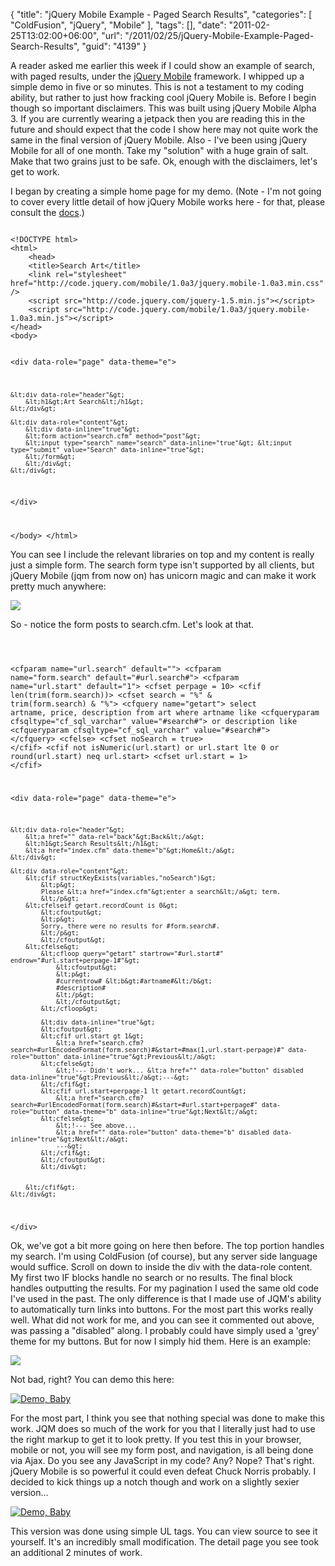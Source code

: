 {
	"title": "jQuery Mobile Example - Paged Search Results",
	"categories": [
		"ColdFusion",
		"jQuery",
		"Mobile"
	],
	"tags": [],
	"date": "2011-02-25T13:02:00+06:00",
	"url": "/2011/02/25/jQuery-Mobile-Example-Paged-Search-Results",
	"guid": "4139"
}

A reader asked me earlier this week if I could show an example of search, with paged results, under the <a href="http://www.jquerymobile.com">jQuery Mobile</a> framework. I whipped up a simple demo in five or so minutes. This is not a testament to my coding ability, but rather to just how fracking cool jQuery Mobile is. Before I begin though so important disclaimers. This was built using jQuery Mobile Alpha 3. If you are currently wearing a jetpack then you are reading this in the future and should expect that the code I show here may not quite work the same in the final version of jQuery Mobile. Also - I've been using jQuery Mobile for all of one month. Take my "solution" with a huge grain of salt. Make that two grains just to be safe. Ok, enough with the disclaimers, let's get to work.
<!--more-->
<p>

I began by creating a simple home page for my demo. (Note - I'm not going to cover every little detail of how jQuery Mobile works here - for that, please consult the <a href="http://jquerymobile.com/demos/1.0a3/">docs</a>.) 

<p>

<code>
&lt;!DOCTYPE html&gt; 
&lt;html&gt; 
	&lt;head&gt; 
	&lt;title&gt;Search Art&lt;/title&gt; 
	&lt;link rel="stylesheet" href="http://code.jquery.com/mobile/1.0a3/jquery.mobile-1.0a3.min.css" /&gt;
	&lt;script src="http://code.jquery.com/jquery-1.5.min.js"&gt;&lt;/script&gt;
	&lt;script src="http://code.jquery.com/mobile/1.0a3/jquery.mobile-1.0a3.min.js"&gt;&lt;/script&gt;
&lt;/head&gt; 
&lt;body&gt; 

&lt;div data-role="page" data-theme="e"&gt;

	&lt;div data-role="header"&gt;
		&lt;h1&gt;Art Search&lt;/h1&gt;
	&lt;/div&gt;

	&lt;div data-role="content"&gt;	
		&lt;div data-inline="true"&gt;
		&lt;form action="search.cfm" method="post"&gt;
		&lt;input type="search" name="search" data-inline="true"&gt; &lt;input type="submit" value="Search" data-inline="true"&gt;
		&lt;/form&gt;
		&lt;/div&gt;
	&lt;/div&gt;

&lt;/div&gt;

&lt;/body&gt;
&lt;/html&gt;
</code>

<p>

You can see I include the relevant libraries on top and my content is really just a simple form. The search form type isn't supported by all clients, but jQuery Mobile (jqm from now on) has unicorn magic and can make it work pretty much anywhere:

<p>

<img src="http://static.raymondcamden.com/images/ScreenClip31.png" />

<p>

So - notice the form posts to search.cfm. Let's look at that.

<p>

<code>

&lt;cfparam name="url.search" default=""&gt;
&lt;cfparam name="form.search" default="#url.search#"&gt;
&lt;cfparam name="url.start" default="1"&gt;
&lt;cfset perpage = 10&gt;
&lt;cfif len(trim(form.search))&gt;
	&lt;cfset search = "%" & trim(form.search) & "%"&gt;
	&lt;cfquery name="getart"&gt;
	select 	artname, price, description
	from	art
	where	artname like &lt;cfqueryparam cfsqltype="cf_sql_varchar" value="#search#"&gt;
	or		description like &lt;cfqueryparam cfsqltype="cf_sql_varchar" value="#search#"&gt;
	&lt;/cfquery&gt;
&lt;cfelse&gt;
	&lt;cfset noSearch = true&gt;
&lt;/cfif&gt;
&lt;cfif not isNumeric(url.start) or url.start lte 0 or round(url.start) neq url.start&gt;
	&lt;cfset url.start = 1&gt;
&lt;/cfif&gt;

&lt;div data-role="page" data-theme="e"&gt;

	&lt;div data-role="header"&gt;
		&lt;a href="" data-rel="back"&gt;Back&lt;/a&gt;
		&lt;h1&gt;Search Results&lt;/h1&gt;
		&lt;a href="index.cfm" data-theme="b"&gt;Home&lt;/a&gt;
	&lt;/div&gt;

	&lt;div data-role="content"&gt;	
		&lt;cfif structKeyExists(variables,"noSearch")&gt;
			&lt;p&gt;
			Please &lt;a href="index.cfm"&gt;enter a search&lt;/a&gt; term.
			&lt;/p&gt;
		&lt;cfelseif getart.recordCount is 0&gt;
			&lt;cfoutput&gt;
			&lt;p&gt;
			Sorry, there were no results for #form.search#.
			&lt;/p&gt;
			&lt;/cfoutput&gt;
		&lt;cfelse&gt;
			&lt;cfloop query="getart" startrow="#url.start#" endrow="#url.start+perpage-1#"&gt;
				&lt;cfoutput&gt;
				&lt;p&gt;
				#currentrow# &lt;b&gt;#artname#&lt;/b&gt;
				#description#
				&lt;/p&gt;
				&lt;/cfoutput&gt;
			&lt;/cfloop&gt;

			&lt;div data-inline="true"&gt;
			&lt;cfoutput&gt;
			&lt;cfif url.start gt 1&gt;
				&lt;a href="search.cfm?search=#urlEncodedFormat(form.search)#&start=#max(1,url.start-perpage)#" data-role="button" data-inline="true"&gt;Previous&lt;/a&gt;
			&lt;cfelse&gt;
				&lt;!--- Didn't work... &lt;a href="" data-role="button" disabled data-inline="true"&gt;Previous&lt;/a&gt;---&gt;
			&lt;/cfif&gt;
			&lt;cfif url.start+perpage-1 lt getart.recordCount&gt;
				&lt;a href="search.cfm?search=#urlEncodedFormat(form.search)#&start=#url.start+perpage#" data-role="button" data-theme="b" data-inline="true"&gt;Next&lt;/a&gt;
			&lt;cfelse&gt;
				&lt;!--- See above...
				&lt;a href="" data-role="button" data-theme="b" disabled data-inline="true"&gt;Next&lt;/a&gt;
				---&gt;
			&lt;/cfif&gt;	
			&lt;/cfoutput&gt;
			&lt;/div&gt;		
			

		&lt;/cfif&gt;
	&lt;/div&gt;
	
&lt;/div&gt;
</code>

<p>

Ok, we've got a bit more going on here then before. The top portion handles my search. I'm using ColdFusion (of course), but any server side language would suffice. Scroll on down to inside the div with the data-role content. My first two IF blocks handle no search or no results. The final block handles outputting the results. For my pagination I used the same old code I've used in the past. The only difference is that I made use of JQM's ability to automatically turn links into buttons. For the most part this works really well. What did not work for me, and you can see it commented out above, was passing a "disabled" along. I probably could have simply used a 'grey' theme for my buttons. But for now I simply hid them. Here is an example:

<p>

<img src="http://static.raymondcamden.com/images/cfjedi/ScreenClip32.png" />

<p>

Not bad, right? You can demo this here:

<p>

<a href="http://www.coldfusionjedi.com/demos/feb252011/"><img src="http://static.raymondcamden.com/images/cfjedi/icon_128.png" title="Demo, Baby" border="0"></a>

<p>

For the most part, I think you see that nothing special was done to make this work. JQM does so much of the work for you that I literally just had to use the right markup to get it to look pretty. If you test this in your browser, mobile or not, you will see my form post, and navigation, is all being done via Ajax. Do you see any JavaScript in my code? Any? Nope? That's right. jQuery Mobile is so powerful it could even defeat Chuck Norris probably.  I decided to kick things up a notch though and work on a slightly sexier version...

<p>

<a href="http://www.coldfusionjedi.com/demos/feb252011/index2.cfm"><img src="http://static.raymondcamden.com/images/cfjedi/icon_128.png" title="Demo, Baby" border="0"></a>

<p>

This version was done using simple UL tags. You can view source to see it yourself. It's an incredibly small modification. The detail page you see took an additional 2 minutes of work.